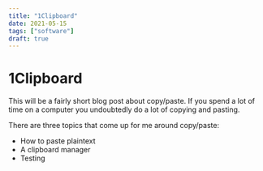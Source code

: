 ```yaml
---
title: "1Clipboard"
date: 2021-05-15
tags: ["software"]
draft: true
---
```


# 1Clipboard

This will be a fairly short blog post about copy/paste. If you spend a lot of time on a computer you undoubtedly do a lot of copying and pasting.

There are three topics that come up for me around copy/paste:

- How to paste plaintext
- A clipboard manager
- Testing
